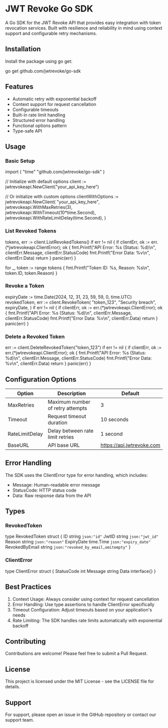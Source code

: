 # JWT Revoke Go SDK

A Go SDK for the JWT Revoke API that provides easy integration with token revocation services. Built with resilience and reliability in mind using context support and configurable retry mechanisms.

## Installation

Install the package using go get:

go get github.com/jwtrevoke/go-sdk

## Features

- Automatic retry with exponential backoff
- Context support for request cancellation
- Configurable timeouts
- Built-in rate limit handling
- Structured error handling
- Functional options pattern
- Type-safe API

## Usage

### Basic Setup

import (
	"time"
	"github.com/jwtrevoke/go-sdk"
)

// Initialize with default options
client := jwtrevokeapi.NewClient("your_api_key_here")

// Or initialize with custom options
clientWithOptions := jwtrevokeapi.NewClient(
	"your_api_key_here",
	jwtrevokeapi.WithMaxRetries(3),
	jwtrevokeapi.WithTimeout(10*time.Second),
	jwtrevokeapi.WithRateLimitDelay(time.Second),
)

### List Revoked Tokens

tokens, err := client.ListRevokedTokens()
if err != nil {
	if clientErr, ok := err.(*jwtrevokeapi.ClientError); ok {
		fmt.Printf("API Error: %s (Status: %d)\n", clientErr.Message, clientErr.StatusCode)
		fmt.Printf("Error Data: %v\n", clientErr.Data)
		return
	}
	panic(err)
}

for _, token := range tokens {
	fmt.Printf("Token ID: %s, Reason: %s\n", token.ID, token.Reason)
}

### Revoke a Token

expiryDate := time.Date(2024, 12, 31, 23, 59, 59, 0, time.UTC)
revokedToken, err := client.RevokeToken(
	"token_123",
	"Security breach",
	expiryDate,
)
if err != nil {
	if clientErr, ok := err.(*jwtrevokeapi.ClientError); ok {
		fmt.Printf("API Error: %s (Status: %d)\n", clientErr.Message, clientErr.StatusCode)
		fmt.Printf("Error Data: %v\n", clientErr.Data)
		return
	}
	panic(err)
}

### Delete a Revoked Token

err := client.DeleteRevokedToken("token_123")
if err != nil {
	if clientErr, ok := err.(*jwtrevokeapi.ClientError); ok {
		fmt.Printf("API Error: %s (Status: %d)\n", clientErr.Message, clientErr.StatusCode)
		fmt.Printf("Error Data: %v\n", clientErr.Data)
		return
	}
	panic(err)
}

## Configuration Options

| Option | Description | Default |
|--------|-------------|---------|
| MaxRetries | Maximum number of retry attempts | 3 |
| Timeout | Request timeout duration | 10 seconds |
| RateLimitDelay | Delay between rate limit retries | 1 second |
| BaseURL | API base URL | https://api.jwtrevoke.com |

## Error Handling

The SDK uses the ClientError type for error handling, which includes:

- Message: Human-readable error message
- StatusCode: HTTP status code
- Data: Raw response data from the API

## Types

### RevokedToken

type RevokedToken struct {
	ID            string    `json:"id"`
	JwtID         string    `json:"jwt_id"`
	Reason        string    `json:"reason"`
	ExpiryDate    time.Time `json:"expiry_date"`
	RevokedByEmail string   `json:"revoked_by_email,omitempty"`
}

### ClientError

type ClientError struct {
	StatusCode int
	Message    string
	Data       interface{}
}

## Best Practices

1. Context Usage: Always consider using context for request cancellation
2. Error Handling: Use type assertions to handle ClientError specifically
3. Timeout Configuration: Adjust timeouts based on your application's needs
4. Rate Limiting: The SDK handles rate limits automatically with exponential backoff

## Contributing

Contributions are welcome! Please feel free to submit a Pull Request.

## License

This project is licensed under the MIT License - see the LICENSE file for details.

## Support

For support, please open an issue in the GitHub repository or contact our support team.